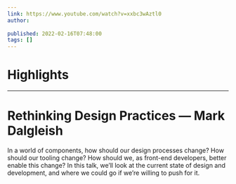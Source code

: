 ```yaml
---
link: https://www.youtube.com/watch?v=xxbc3wAztl0
author: 
   
published: 2022-02-16T07:48:00
tags: []
---
```

# Highlights


---
# Rethinking Design Practices — Mark Dalgleish
In a world of components, how should our design processes change? How should our tooling change? How should we, as front-end developers, better enable this change? In this talk, we’ll look at the current state of design and development, and where we could go if we’re willing to push for it.